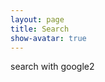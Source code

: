 ```yaml
---
layout: page
title: Search
show-avatar: true
---
```

    
search with google2
<style type="text/css">
	
Skip to content
 
Search…
All gists
GitHub
New gist
@nabinn
  Star 1
  Fork 1
  @brandonrosagebrandonrosage/google.css
Created 5 years ago
Embed  
<script src="https://gist.github.com/brandonrosage/4409806.js"></script>
  Download ZIP
 Code  Revisions 1  Stars 1  Forks 1
Stylesheet intended to override Google's custom search styles on the OIC website.
Raw
 google.css
#cse-search-form {
   position: relative;
   -webkit-border-radius: 3px;
   -moz-border-radius: 3px;
   border-radius: 3px;
   background: #f2f2f2;
   padding: 3px;  
}

#dialog-container #cse-search-form {
   padding: 0;
   margin: 5px 3.125% 15px;
}

#cse-search-form form.gsc-search-box {
   margin: 0;
}

#cse-search-form table.gsc-search-box {
   border-collapse: collapse;
   margin: 0;
}

#cse-search-form .gsc-search-box-tools .gsc-search-box .gsc-input {
	padding: 0;
}

.gsc-search-box-tools .gsc-search-box .gsc-input .gsc-input-box,
.gsc-search-box-tools .gsc-search-box .gsc-input .gsc-input-box-focus {
   height: 24px;  
-webkit-border-top-left-radius: 3px;
-webkit-border-bottom-left-radius: 3px;
-moz-border-radius-topleft: 3px;
-moz-border-radius-bottomleft: 3px;
border-top-left-radius: 3px;
border-bottom-left-radius: 3px;
   border: 1px solid #dadada;
   border-right: none;
   padding: 3px 10px;
}

.gsc-search-box .gsc-input > input:focus, 
.gsc-input-box-focus,
.gsc-input-box-hover {
  -moz-box-shadow: none;
  -webkit-box-shadow: none;
  box-shadow: none;
}

#cse-search-form form.gsc-search-box input.gsc-input {
   font-size: 13px;
   background: none repeat scroll 0% 0% white !important;
   padding: 2px 0;
}

.gsib_a {
   padding: 4px 2px;
}

.gsst_a .gscb_a {
   color: #008fd5;
}

.gsc-search-box-tools .gsc-search-box .gsc-search-button:before {
	position: absolute;
	top: 10px;
	right: 10px;
	z-index: 100;
	font-family: 'oic-icons';
	font-style: normal;
	speak: none;
	content: "\30";
   font-size: 1.2em;
}

#dialog-container .gsc-search-box-tools .gsc-search-box .gsc-search-button:before {
   top: 7px;
}

#cse-search-form.active .gsc-search-box-tools .gsc-search-box .gsc-search-button:before {
   display: none;
   right: -9999px;
   color: #fff;
}

.gsc-search-box-tools .gsc-search-box .gsc-search-button input.gsc-search-button {
   display: block;
	width: 12px;
	height: 12px;
-webkit-border-top-right-radius: 3px;
-webkit-border-bottom-right-radius: 3px;
-moz-border-radius-topright: 3px;
-moz-border-radius-bottomright: 3px;
border-top-right-radius: 3px;
border-bottom-right-radius: 3px;
-webkit-border-top-left-radius: 0px;
-webkit-border-bottom-left-radius: 0px;
-moz-border-radius-topleft: 0px;
-moz-border-radius-bottomleft: 0px;
border-top-left-radius: 0px;
border-bottom-left-radius: 0px;
   border: 1px solid #dadada;
   border-left: none;
	background-color: #fff;
	filter: none;
	padding: 9px;
	margin: 0;
}

#dialog-container .gsc-search-box-tools .gsc-search-box .gsc-search-button input.gsc-search-button {
   top: -5px;
}

#cse-search-form.active .gsc-search-box-tools .gsc-search-box .gsc-search-button input.gsc-search-button {
   border: 1px solid #0376ae;
	background: #008FD5;	
}

#cse-search-form.active .gsc-search-box-tools .gsc-search-box .gsc-search-button input.gsc-search-button:hover {
	background: #0376AE;	
}
 @nabinn
  
            
 
Write  Preview

Leave a comment
Attach files by dragging & dropping,  Choose Files selecting them, or pasting from the clipboard.
 Styling with Markdown is supported
Comment
Contact GitHub API Training Shop Blog About
© 2017 GitHub, Inc. Terms Privacy Security Status Help
	
</style>
<div>
<script>
  (function() {
    var cx = '012709239189562225172:bhgo_xtsn4k';
    var gcse = document.createElement('script');
    gcse.type = 'text/javascript';
    gcse.async = true;
    gcse.src = 'https://cse.google.com/cse.js?cx=' + cx;
    var s = document.getElementsByTagName('script')[0];
    s.parentNode.insertBefore(gcse, s);
  })();
</script>
<gcse:search></gcse:search>
</div>